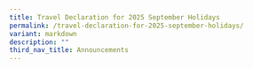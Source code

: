 ```yaml
---
title: Travel Declaration for 2025 September Holidays
permalink: /travel-declaration-for-2025-september-holidays/
variant: markdown
description: ""
third_nav_title: Announcements
---
```


